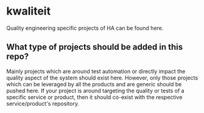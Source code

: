 # kwaliteit
Quality engineering specific projects of HA can be found here.

## What type of projects should be added in this repo?
Mainly projects which are around test automation or directly impact the quality aspect of the system should exist here.
However, only those projects which can be leveraged by all the products and are generic should be pushed here.
If your project is around targeting the quality or tests of a specific service or product, then it should co-exist with the respective service/product's repository.


